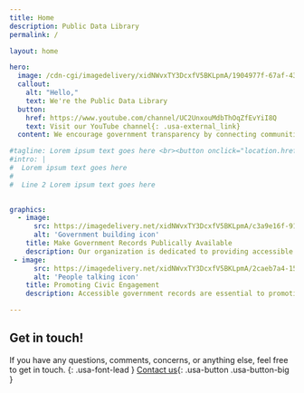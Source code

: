 ```yaml
---
title: Home
description: Public Data Library
permalink: /

layout: home

hero:
  image: /cdn-cgi/imagedelivery/xidNWvxTY3DcxfV5BKLpmA/1904977f-67af-435f-c3a3-3b1e9f42c600/unlimited
  callout:
    alt: "Hello,"
    text: We're the Public Data Library
  button:
    href: https://www.youtube.com/channel/UC2UnxouMdbThOqZfEvYiI8Q
    text: Visit our YouTube channel{: .usa-external_link}
  content: We encourage government transparency by connecting communities to hard-to-find government records - for free.

#tagline: Lorem ipsum text goes here <br><button onclick="location.href='Lorem ipsum text goes here'" class="">Donate</button>
#intro: |
#  Lorem ipsum text goes here
#
#  Line 2 Lorem ipsum text goes here
  

graphics:
  - image:
      src: https://imagedelivery.net/xidNWvxTY3DcxfV5BKLpmA/c3a9e16f-912d-4c67-9192-df2ddd1f4e00/public
      alt: 'Government building icon'
    title: Make Government Records Publically Available
    description: Our organization is dedicated to providing accessible and transparent government records. By leveraging the latest technology and industry best practices, we present complex data in a clear and user-friendly format.
 - image:
      src: https://imagedelivery.net/xidNWvxTY3DcxfV5BKLpmA/2caeb7a4-1507-4bdd-0e3c-131531444300/public
      alt: 'People talking icon'
    title: Promoting Civic Engagement
    description: Accessible government records are essential to promoting civic engagement. By making it easier for citizens to access and understand government information, we empower individuals to participate in the democratic process, hold their elected officials accountable, and make informed decisions about issues that impact their communities.

---
```

## Get in touch!

If you have any questions, comments, concerns, or anything else, feel free to get in touch.
{: .usa-font-lead }
[Contact us](/contact/){: .usa-button .usa-button-big }
